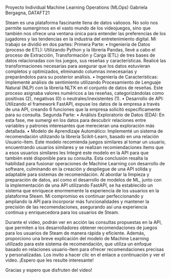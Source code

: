 Proyecto Individual 
Machine Learning Operations (MLOps)
Gabriela Bergagna, DATAFT21

Steam es una plataforma fascinante llena de datos valiosos. No solo nos permite sumergirnos en el vasto mundo de los videojuegos, sino que también nos ofrece una ventana única para entender las preferencias de los jugadores y las tendencias en la industria del entretenimiento digital.
Mi trabajo se dividió en dos partes:
Primera Parte:
•	Ingeniería de Datos (proceso de ETL): Utilizando Python y la librería Pandas, llevé a cabo el proceso de Extracción, Transformación y Carga (ETL) de tres bases de datos relacionadas con los juegos, sus reseñas y características. Realicé las transformaciones necesarias para asegurar que los datos estuvieran completos y optimizados, eliminando columnas innecesarias y preparándolos para su posterior análisis.
•	Ingeniería de Características: Implementé análisis de sentimiento utilizando Procesamiento de Lenguaje Natural (NLP) con la librería NLTK en el conjunto de datos de reseñas. Este proceso asignaba valores numéricos a las reseñas, categorizándolas como positivas (2), negativas (0) o neutrales/inexistentes (1).
•	Desarrollo de API: Utilizando el framework FastAPI, expuse los datos de la empresa a través de una API, creando 6 funciones que la empresa solicitó específicamente para su consulta.
Segunda Parte:
•	Análisis Exploratorio de Datos (EDA): En esta fase, me sumergí en los datos para descubrir relaciones entre variables y patrones interesantes que merecieran una exploración más detallada.
•	Modelo de Aprendizaje Automático: Implementé un sistema de recomendación utilizando la librería Scikit-Learn, basado en una relación Usuario-ítem. Este modelo recomienda juegos similares al tomar un usuario, encuentrando usuarios similares y se realizan recomiendaciones ítems que a esos usuarios similares les 
Integré este modelo en la API para que también esté disponible para su consulta.
Esta conclusión resalta la habilidad para fusionar operaciones de Machine Learning con desarrollo de software, culminando en la creación y despliegue de una API sólida y adaptable para sistemas de recomendación. Al abordar la limpieza y preparación de datos, así como el desarrollo de modelos de ML, junto con la implementación de una API utilizando FastAPI, se ha establecido un sistema que enriquece enormemente la experiencia de los usuarios en la plataforma Steam. Mi compromiso es continuar perfeccionando y ampliando la API para incorporar más funcionalidades y mantener la precisión de las recomendaciones, asegurando así una experiencia continua y enriquecedora para los usuarios de Steam.


Durante el video, podrán ver en acción las consultas propuestas en la API, que permiten a los desarrolladores obtener recomendaciones de juegos para los usuarios de Steam de manera rápida y eficiente. Además, proporciono una breve explicación del modelo de Machine Learning utilizado para este sistema de recomendación, que utiliza un enfoque basado en relaciones usuario-ítem para ofrecer recomendaciones precisas y personalizadas.
Los invito a hacer clic en el enlace a continuación y ver el video. ¡Espero que les resulte interesante!


Gracias y espero que disfruten del video!
